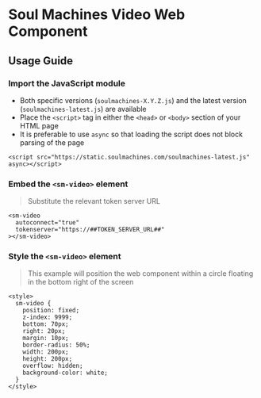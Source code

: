 # Soul Machines Video Web Component

## Usage Guide

### Import the JavaScript module

- Both specific versions (`soulmachines-X.Y.Z.js`) and the latest version (`soulmachines-latest.js`) are available
- Place the `<script>` tag in either the `<head>` or `<body>` section of your HTML page
- It is preferable to use `async` so that loading the script does not block parsing of the page

```
<script src="https://static.soulmachines.com/soulmachines-latest.js" async></script>
```

### Embed the `<sm-video>` element

> Substitute the relevant token server URL

```
<sm-video
  autoconnect="true"
  tokenserver="https://##TOKEN_SERVER_URL##"
></sm-video>
```

### Style the `<sm-video>` element

> This example will position the web component within a circle floating in the bottom right of the screen

```
<style>
  sm-video {
    position: fixed;
    z-index: 9999;
    bottom: 70px;
    right: 20px;
    margin: 10px;
    border-radius: 50%;
    width: 200px;
    height: 200px;
    overflow: hidden;
    background-color: white;
  }
</style>
```
